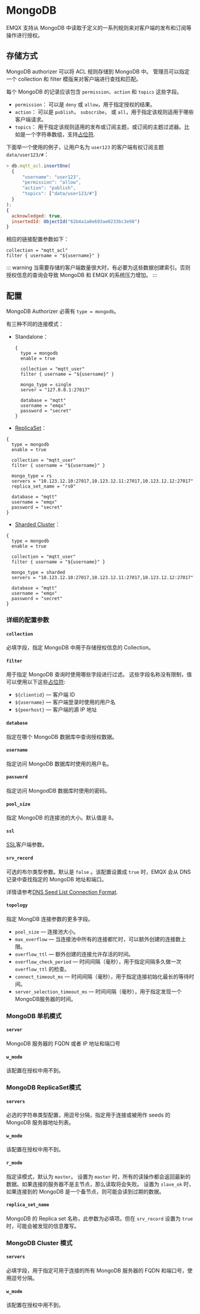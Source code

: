 # MongoDB

EMQX 支持从 MongoDB 中读取于定义的一系列规则来对客户端的发布和订阅等操作进行授权。

## 存储方式

MongoDB authorizer 可以将 ACL 规则存储到 MongoDB 中。
管理员可以指定一个 collection 和 filter 模版来对客户端进行查找和匹配。

每个 MongoDB 的记录应该包含 `permission`、`action` 和 `topics` 这些字段。
* `permission`： 可以是 `deny` 或 `allow`，用于指定授权的结果。
* `action`： 可以是 `publish`， `subscribe`， 或 `all`，用于指定该规则适用于哪些客户端请求。
* `topics`： 用于指定该规则适用的发布或订阅主题，或订阅的主题过滤器。比如是一个字符串数组，支持[占位符](./authz.md#主题占位符).

下面举一个使用的例子，让用户名为 `user123` 的客户端有权订阅主题 `data/user123/#`：

```js
> db.mqtt_acl.insertOne(
  {
      "username": "user123",
      "permission": "allow",
      "action": "publish",
      "topics": ["data/user123/#"]
  }
);
{
  acknowledged: true,
  insertedId: ObjectId("62b4a1a0e693ae0233bc3e98")
}
```

相应的链接配置参数如下：

```
collection = "mqtt_acl"
filter { username = "${username}" }

```

::: warning
当需要存储的客户端数量很大时，有必要为这些数据创建索引。否则授权信息的查询会导致 MongoDB 和 EMQX 的系统压力增加。
:::

## 配置

MongoDB Authorizer 必需有 `type = mongodb`。

有三种不同的连接模式：

* Standalone：
  ```
  {
    type = mongodb
    enable = true

    collection = "mqtt_user"
    filter { username = "${username}" }

    mongo_type = single
    server = "127.0.0.1:27017"

    database = "mqtt"
    username = "emqx"
    password = "secret"
  }
  ```

*  [ReplicaSet](https://www.mongodb.com/docs/manual/reference/replica-configuration/)：

```
{
  type = mongodb
  enable = true

  collection = "mqtt_user"
  filter { username = "${username}" }

  mongo_type = rs
  servers = "10.123.12.10:27017,10.123.12.11:27017,10.123.12.12:27017"
  replica_set_name = "rs0"

  database = "mqtt"
  username = "emqx"
  password = "secret"
}
```

*  [Sharded Cluster](https://www.mongodb.com/docs/manual/sharding/)：

```
{
  type = mongodb
  enable = true

  collection = "mqtt_user"
  filter { username = "${username}" }

  mongo_type = sharded
  servers = "10.123.12.10:27017,10.123.12.11:27017,10.123.12.12:27017"

  database = "mqtt"
  username = "emqx"
  password = "secret"
}
```

### 详细的配置参数

#### `collection`

必填字段，指定 MongoDB 中用于存储授权信息的 Collection。

#### `filter`

用于指定 MongoDB 查询时使用哪些字段进行过滤。
这些字段名称没有限制，值可以使用以下这些[占位符](./authz.md#authorizer-配置中的占位符):
* `${clientid}` — 客户端 ID
* `${username}` — 客户端登录时使用的用户名
* `${peerhost}` — 客户端的源 IP 地址

#### `database`

指定在哪个 MongoDB 数据库中查询授权数据。

#### `username`

指定访问 MongoDB 数据库时使用的用户名。

#### `password`

指定访问 MongodDB 数据库时使用的密码。

#### `pool_size`

指定 MongoDB 的连接池的大小。默认值是 8。

#### `ssl`

[SSL](../ssl.md)客户端参数。

#### `srv_record`

可选的布尔类型参数。默认是 `false` 。该配置设置成 `true` 时，EMQX 会从 DNS 记录中查找指定的 MongoDB 地址和端口。

详情请参考[DNS Seed List Connection Format](https://www.mongodb.com/docs/manual/reference/connection-string/#dns-seed-list-connection-format).

#### `topology`

指定 MongDB 连接参数的更多字段。

* `pool_size` — 连接池大小。
* `max_overflow` — 当连接池中所有的连接都忙时，可以额外创建的连接数上限。
* `overflow_ttl` — 额外创建的连接允许存活的时间。
* `overflow_check_period` — 时间间隔（毫秒），用于指定间隔多久做一次 `overflow_ttl` 的检查。
* `connect_timeout_ms` — 时间间隔（毫秒），用于指定连接初始化最长的等待时间。
* `server_selection_timeout_ms` — 时间间隔（毫秒），用于指定发现一个MongoDB服务器的时间。
<!--
TODO
* `local_threshold_ms` — ms duration, secondaries only which RTTs fit in the window from lower RTT to lower RTT + `local_threshold_ms` could be selected for handling user's requests.
* `wait_queue_timeout_ms` — ms duration, max time for waiting for a worker to be available in the internal pool.
* `heartbeat_frequency_ms` — ms duration, default delay between Topology rescans.
* `min_heartbeat_frequency_ms` — ms duration, the minimum delay between Topology rescans.
-->

### MongoDB 单机模式

#### `server`

MongoDB 服务器的 FQDN 或者 IP 地址和端口号


#### `w_mode`

该配置在授权中用不到。

### MongoDB ReplicaSet模式

#### `servers`

必选的字符串类型配置，用逗号分隔，指定用于连接或被用作 seeds 的 MongoDB 服务器地址列表。

#### `w_mode`

该配置在授权中用不到。

#### `r_mode`

指定读模式，默认为 `master`。
设置为 `master` 时，所有的读操作都会返回最新的数据。如果连接的服务器不是主节点，那么读取将会失败。
设置为 `slave_ok` 时，如果连接到的 MongoDB 是一个备节点，则可能会读到过期的数据。

#### `replica_set_name`

MongoDB 的 Replica set 名称，此参数为必填项。但在 `srv_record` 设置为 `true` 时，可能会被发现的信息覆写。

### MongoDB Cluster 模式

#### `servers`

必填字段，用于指定可用于连接的所有 MongoDB 服务器的 FQDN 和端口号，使用逗号分隔。

#### `w_mode`

该配置在授权中用不到。
